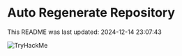 # Auto Regenerate Repository

This README was last updated: 2024-12-14 23:07:43

 ![TryHackMe](https://tryhackme.com/badge/533634)
